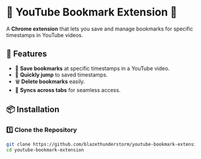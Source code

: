 # 🎥 YouTube Bookmark Extension 🚀

A **Chrome extension** that lets you save and manage bookmarks for specific timestamps in YouTube videos.

## 🌟 Features
- 📌 **Save bookmarks** at specific timestamps in a YouTube video.
- 🎥 **Quickly jump** to saved timestamps.
- 🗑 **Delete bookmarks** easily.
- 🔄 **Syncs across tabs** for seamless access.

## 📦 Installation

### **1️⃣ Clone the Repository**
```bash
git clone https://github.com/blazethunderstorm/youtube-bookmark-extension.git
cd youtube-bookmark-extension
